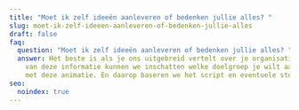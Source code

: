 ```yaml
---
title: "Moet ik zelf ideeën aanleveren of bedenken jullie alles? "
slug: moet-ik-zelf-ideeen-aanleveren-of-bedenken-jullie-alles
draft: false
faq:
  question: "Moet ik zelf ideeën aanleveren of bedenken jullie alles? "
  answer: Het beste is als je ons uitgebreid vertelt over je organisatie, op basis
    van deze informatie kunnen we inschatten welke doelgroep je wilt aanspreken
    met deze animatie. En daarop baseren we het script en eventuele storyboard.
seo:
  noindex: true
---
```

